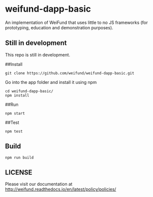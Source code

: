 # weifund-dapp-basic
An implementation of WeiFund that uses little to no JS frameworks (for prototyping, education and demonstration purposes).

## Still in development
This repo is still in development.

##Install
```
git clone https://github.com/weifund/weifund-dapp-basic.git
```
Go into the app folder and install it using npm
```
cd weifund-dapp-basic/
npm install
```
##Run
```
npm start
```

##Test
```
npm test
```

## Build
```
npm run build
```

## LICENSE

Please visit our documentation at http://weifund.readthedocs.io/en/latest/policy/policies/
